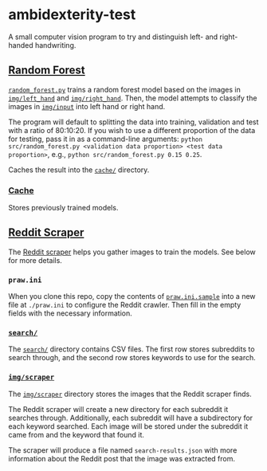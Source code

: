# ambidexterity-test

A small computer vision program to try and distinguish left- and right-handed handwriting.

## [Random Forest](./src/random_forest.py)

[`random_forest.py`](./src/random_forest.py) trains a random forest model
based on the images in [`img/left_hand`](./img/left_hand/) and [`img/right_hand`](./img/right_hand/).
Then, the model attempts to classify the images in [`img/input`](./img/input/) into left hand or right hand.

The program will default to splitting the data into training, validation and test with a ratio of 80:10:20.
If you wish to use a different proportion of the data for testing, pass it in as a command-line arguments:
`python src/random_forest.py <validation data proportion> <test data proportion>`,
e.g., `python src/random_forest.py 0.15 0.25`.

Caches the result into the [`cache/`](./cache/) directory.

### [Cache](./cache/)

Stores previously trained models.

## [Reddit Scraper](./src/reddit_scraper.py)

The [Reddit scraper](./src/reddit_scraper.py) helps you gather images to train the models.
See below for more details.

### `praw.ini`

When you clone this repo, copy the contents of [`praw.ini.sample`](./praw.ini.sample)
into a new file at `./praw.ini` to configure the Reddit crawler.
Then fill in the empty fields with the necessary information.

### [`search/`](./search/)

The [`search/`](.search) directory contains CSV files.
The first row stores subreddits to search through, and the second row stores keywords to use for the search.

### [`img/scraper`](./img/scraper)

The [`img/scraper`](./img/scraper) directory stores the images that the Reddit scraper finds.

The Reddit scraper will create a new directory for each subreddit it searches through.
Additionally, each subreddit will have a subdirectory for each keyword searched.
Each image will be stored under the subreddit it came from and the keyword that found it.

The scraper will produce a file named `search-results.json` with more information
about the Reddit post that the image was extracted from.
